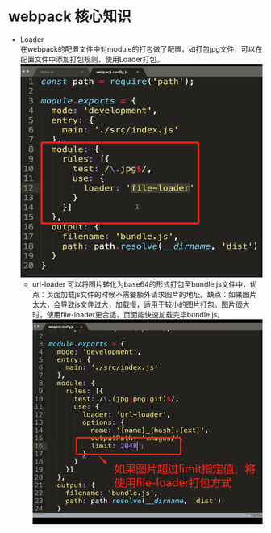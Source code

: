 # webpack 核心知识
* Loader  
在webpack的配置文件中对module的打包做了配置，如打包jpg文件，可以在配置文件中添加打包规则，使用Loader打包。    
![Image](https://github.com/HULLzzz/front-end/blob/master/webpack/picture/1.png)
  * url-loader
  可以将图片转化为base64的形式打包至bundle.js文件中，优点：页面加载js文件的时候不需要额外请求图片的地址。缺点：如果图片太大，会导致js文件过大，加载慢，适用于较小的图片打包。图片很大时，使用file-loader更合适，页面能快速加载完毕bundle.js。
  ![Image](https://github.com/HULLzzz/front-end/blob/master/webpack/picture/2.png)


